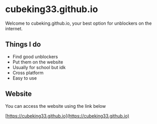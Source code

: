 
# cubeking33.github.io

Welcome to cubeking.github.io, your best option for unblockers on the internet.

## Things I do

- Find good unblockers
- Put them on the website
- Usually for school but idk
- Cross platform
- Easy to use


## Website

You can access the website using the link below

[https://cubeking33.github.io](https://cubeking33.github.io)
